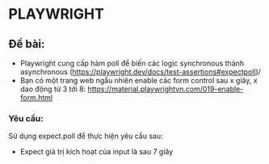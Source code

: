 # PLAYWRIGHT

## Đề bài:

- Playwright cung cấp hàm poll để biến các logic synchronous thành asynchronous (https://playwright.dev/docs/test-assertions#expectpoll)/
- Bạn có một trang web ngẫu nhiên enable các form control sau x giây, x dao động từ 3 tới 8: https://material.playwrightvn.com/019-enable-form.html

### Yêu cầu:

Sử dụng expect.poll để thực hiện yêu cầu sau:

- Expect giá trị kích hoạt của input là sau 7 giây

